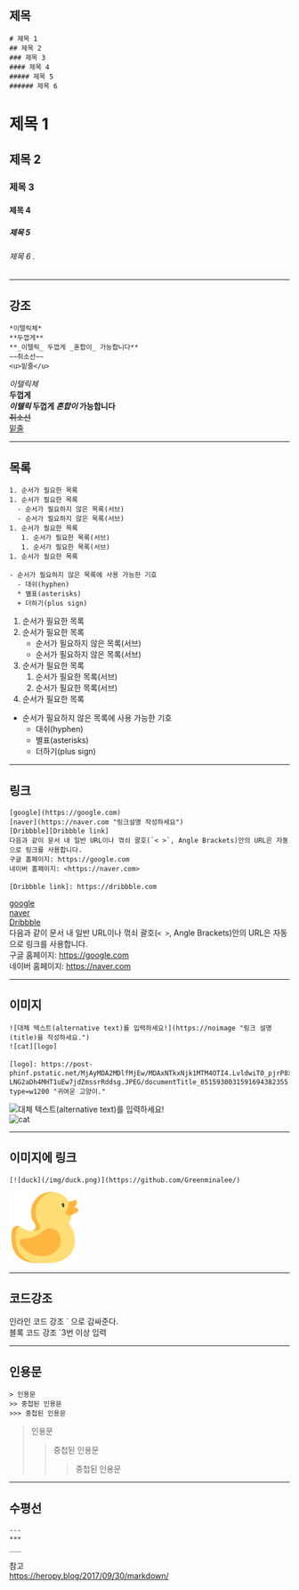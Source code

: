 ## 제목
```
# 제목 1
## 제목 2
### 제목 3
#### 제목 4
##### 제목 5
###### 제목 6
```
# 제목 1
## 제목 2
### 제목 3
#### 제목 4
##### 제목 5
###### 제목 6 . 

---

## 강조  

```  
*이텔릭체*  
**두껍게**  
**_이텔릭_ 두껍게 _혼합이_ 가능합니다**  
~~취소선~~  
<u>밑줄</u>  
```

*이텔릭체*  
**두껍게**  
**_이텔릭_ 두껍게 _혼합이_ 가능합니다**  
~~취소선~~  
<u>밑줄</u>

---

## 목록  

```
1. 순서가 필요한 목록
1. 순서가 필요한 목록
  - 순서가 필요하지 않은 목록(서브) 
  - 순서가 필요하지 않은 목록(서브) 
1. 순서가 필요한 목록
   1. 순서가 필요한 목록(서브)
   1. 순서가 필요한 목록(서브)
1. 순서가 필요한 목록

- 순서가 필요하지 않은 목록에 사용 가능한 기호
  - 대쉬(hyphen)
  * 별표(asterisks)
  + 더하기(plus sign)
```

1. 순서가 필요한 목록
1. 순서가 필요한 목록
   - 순서가 필요하지 않은 목록(서브) 
   - 순서가 필요하지 않은 목록(서브) 
1. 순서가 필요한 목록
   1. 순서가 필요한 목록(서브)
   1. 순서가 필요한 목록(서브)
1. 순서가 필요한 목록

- 순서가 필요하지 않은 목록에 사용 가능한 기호
  - 대쉬(hyphen)
  * 별표(asterisks)
  + 더하기(plus sign)

---

## 링크  
```
[google](https://google.com)  
[naver](https://naver.com "링크설명 작성하세요")  
[Dribbble][Dribbble link]  
다음과 같이 문서 내 일반 URL이나 꺾쇠 괄호(`< >`, Angle Brackets)안의 URL은 자동으로 링크를 사용합니다.  
구글 홈페이지: https://google.com  
네이버 홈페이지: <https://naver.com>  

[Dribbble link]: https://dribbble.com  
```
[google](https://google.com)  
[naver](https://naver.com "링크설명 작성하세요")  
[Dribbble][Dribbble link]  
다음과 같이 문서 내 일반 URL이나 꺾쇠 괄호(`< >`, Angle Brackets)안의 URL은 자동으로 링크를 사용합니다.  
구글 홈페이지: https://google.com  
네이버 홈페이지: <https://naver.com>  

[Dribbble link]: https://dribbble.com  


---

## 이미지  

```
![대체 텍스트(alternative text)를 입력하세요!](https://noimage "링크 설명(title)을 작성하세요.")  
![cat][logo]

[logo]: https://post-phinf.pstatic.net/MjAyMDA2MDlfMjEw/MDAxNTkxNjk1MTM4OTI4.LvldwiT0_pjrP8xtQeJUifXhtvO4WFXeEz6xwJmz0J8g.k9LyAkihXYNAGlO-LNG2aDh4MHT1uEw7jdZmssrRddsg.JPEG/documentTitle_8515930031591694382355.jpg?type=w1200 "귀여운 고양이."   

```

![대체 텍스트(alternative text)를 입력하세요!](https://noimage "링크 설명(title)을 작성하세요.")  
![cat][logo]

[logo]: https://post-phinf.pstatic.net/MjAyMDA2MDlfMjEw/MDAxNTkxNjk1MTM4OTI4.LvldwiT0_pjrP8xtQeJUifXhtvO4WFXeEz6xwJmz0J8g.k9LyAkihXYNAGlO-LNG2aDh4MHT1uEw7jdZmssrRddsg.JPEG/documentTitle_8515930031591694382355.jpg?type=w1200 "귀여운 고양이."  

---

## 이미지에 링크

```
[![duck](/img/duck.png)](https://github.com/Greenminalee/)  
```

[![duck](/img/duck.png)](https://github.com/Greenminalee/)  

---

## 코드강조  
인라인 코드 강조  \` 으로 감싸준다.  
블록 코드 강조 \`3번 이상 입력

---

## 인용문

```
> 인용문
>> 중첩된 인용문
>>> 중첩된 인용문
```

> 인용문
>> 중첩된 인용문
>>> 중첩된 인용문

---

## 수평선
```
---
***
___
``` 

참고  
https://heropy.blog/2017/09/30/markdown/